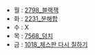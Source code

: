 - 월 : [2798_블랙잭](https://www.acmicpc.net/problem/2798)
- 화 : [2231_분해합](https://www.acmicpc.net/problem/2231)
- 수 : X
- 목 : [7568_덩치](https://www.acmicpc.net/problem/7568)
- 금 : [1018_체스판 다시 칠하기](https://www.acmicpc.net/problem/1018)
